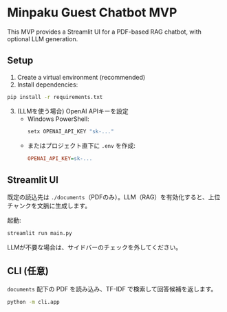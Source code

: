 # Minpaku Guest Chatbot MVP

This MVP provides a Streamlit UI for a PDF-based RAG chatbot, with optional LLM generation.

## Setup

1. Create a virtual environment (recommended)
2. Install dependencies:

```bash
pip install -r requirements.txt
```

3. (LLMを使う場合) OpenAI APIキーを設定
   - Windows PowerShell:
     ```powershell
     setx OPENAI_API_KEY "sk-..."
     ```
   - またはプロジェクト直下に `.env` を作成:
     ```ini
     OPENAI_API_KEY=sk-...
     ```

## Streamlit UI

既定の読込先は `./documents`（PDFのみ）。LLM（RAG）を有効化すると、上位チャンクを文脈に生成します。

起動:

```bash
streamlit run main.py
```

LLMが不要な場合は、サイドバーのチェックを外してください。

## CLI (任意)

`documents` 配下の PDF を読み込み、TF-IDF で検索して回答候補を返します。

```bash
python -m cli.app
```
